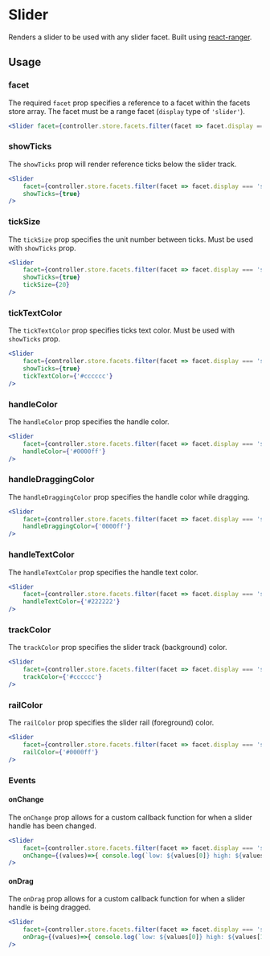 # Slider

Renders a slider to be used with any slider facet. Built using [react-ranger](https://github.com/tannerlinsley/react-ranger).

## Usage

### facet
The required `facet` prop specifies a reference to a facet within the facets store array. The facet must be a range facet (`display` type of `'slider'`).

```jsx
<Slider facet={controller.store.facets.filter(facet => facet.display === 'slider').pop()} />
```

### showTicks
The `showTicks` prop will render reference ticks below the slider track.

```jsx
<Slider 
	facet={controller.store.facets.filter(facet => facet.display === 'slider').pop()} 
	showTicks={true}
/>
```

### tickSize
The `tickSize` prop specifies the unit number between ticks. Must be used with `showTicks` prop.

```jsx
<Slider 
	facet={controller.store.facets.filter(facet => facet.display === 'slider').pop()} 
	showTicks={true}
	tickSize={20}
/>
```

### tickTextColor
The `tickTextColor` prop specifies ticks text color. Must be used with `showTicks` prop.

```jsx
<Slider 
	facet={controller.store.facets.filter(facet => facet.display === 'slider').pop()} 
	showTicks={true}
	tickTextColor={'#cccccc'}
/>
```

### handleColor
The `handleColor` prop specifies the handle color.

```jsx
<Slider 
	facet={controller.store.facets.filter(facet => facet.display === 'slider').pop()} 
	handleColor={'#0000ff'}
/>
```

### handleDraggingColor
The `handleDraggingColor` prop specifies the handle color while dragging.

```jsx
<Slider 
	facet={controller.store.facets.filter(facet => facet.display === 'slider').pop()} 
	handleDraggingColor={'0000ff'}
/>
```

### handleTextColor
The `handleTextColor` prop specifies the handle text color.

```jsx
<Slider 
	facet={controller.store.facets.filter(facet => facet.display === 'slider').pop()} 
	handleTextColor={'#222222'}
/>
```

### trackColor
The `trackColor` prop specifies the slider track (background) color.

```jsx
<Slider 
	facet={controller.store.facets.filter(facet => facet.display === 'slider').pop()} 
	trackColor={'#cccccc'}
/>
```

### railColor
The `railColor` prop specifies the slider rail (foreground) color.

```jsx
<Slider 
	facet={controller.store.facets.filter(facet => facet.display === 'slider').pop()} 
	railColor={'#0000ff'}
/>
```

### Events

#### onChange
The `onChange` prop allows for a custom callback function for when a slider handle has been changed.

```jsx
<Slider 
	facet={controller.store.facets.filter(facet => facet.display === 'slider').pop()} 
	onChange={(values)=>{ console.log(`low: ${values[0]} high: ${values[1]}`) }}
/>
```

#### onDrag
The `onDrag` prop allows for a custom callback function for when a slider handle is being dragged.

```jsx
<Slider 
	facet={controller.store.facets.filter(facet => facet.display === 'slider').pop()} 
	onDrag={(values)=>{ console.log(`low: ${values[0]} high: ${values[1]}`) }}
/>
```
